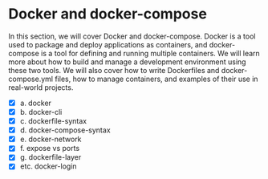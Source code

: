 # Docker and docker-compose

In this section, we will cover Docker and docker-compose. Docker is a tool used
to package and deploy applications as containers, and docker-compose is a tool
for defining and running multiple containers. We will learn more about how to
build and manage a development environment using these two tools. We will also
cover how to write Dockerfiles and docker-compose.yml files, how to manage
containers, and examples of their use in real-world projects.

- [x] a. docker
- [x] b. docker-cli
- [x] c. dockerfile-syntax
- [x] d. docker-compose-syntax
- [x] e. docker-network
- [x] f. expose vs ports
- [x] g. dockerfile-layer
- [x] etc. docker-login
